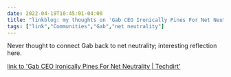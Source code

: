 ```yaml
---
date: 2022-04-19T10:45:01-04:00
title: "linkblog: my thoughts on 'Gab CEO Ironically Pines For Net Neutrality | Techdirt'"
tags: ["link","Communities","Gab","net neutrality"]
---
```

Never thought to connect Gab back to net neutrality; interesting reflection here.
 
[link to 'Gab CEO Ironically Pines For Net Neutrality | Techdirt'](https://www.techdirt.com/2022/04/19/gab-ceo-ironically-pines-for-net-neutrality/)
